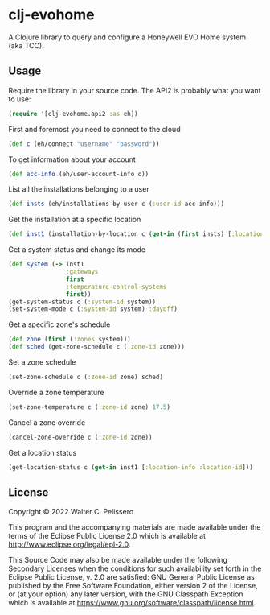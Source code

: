 # clj-evohome

A Clojure library to query and configure a Honeywell EVO Home system
(aka TCC).

## Usage

Require the library in your source code. The API2 is probably what you
want to use:

```clojure
(require '[clj-evohome.api2 :as eh])
```

First and foremost you need to connect to the cloud

```clojure
(def c (eh/connect "username" "password"))
```

To get information about your account

```clojure
(def acc-info (eh/user-account-info c))
```

List all the installations belonging to a user

```clojure
(def insts (eh/installations-by-user c (:user-id acc-info)))
```

Get the installation at a specific location

```clojure
(def inst1 (installation-by-location c (get-in (first insts) [:location-info :location-id])))
```

Get a system status and change its mode

```clojure
(def system (-> inst1
                :gateways
                first
                :temperature-control-systems
                first))
(get-system-status c (:system-id system))
(set-system-mode c (:system-id system) :dayoff)
```

Get a specific zone's schedule

```clojure
(def zone (first (:zones system)))
(def sched (get-zone-schedule c (:zone-id zone)))
```

Set a zone schedule

```clojure
(set-zone-schedule c (:zone-id zone) sched)
```

Override a zone temperature

```clojure
(set-zone-temperature c (:zone-id zone) 17.5)
```

Cancel a zone override

```clojure
(cancel-zone-override c (:zone-id zone))
```

Get a location status

```clojure
(get-location-status c (get-in inst1 [:location-info :location-id]))
```


## License

Copyright © 2022 Walter C. Pelissero

This program and the accompanying materials are made available under the
terms of the Eclipse Public License 2.0 which is available at
http://www.eclipse.org/legal/epl-2.0.

This Source Code may also be made available under the following Secondary
Licenses when the conditions for such availability set forth in the Eclipse
Public License, v. 2.0 are satisfied: GNU General Public License as published by
the Free Software Foundation, either version 2 of the License, or (at your
option) any later version, with the GNU Classpath Exception which is available
at https://www.gnu.org/software/classpath/license.html.
